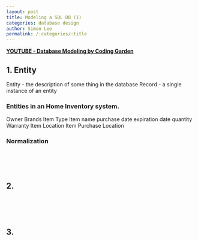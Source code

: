 ```yaml
---
layout: post
title: Modeling a SQL DB (1)
categories: database design
author: Simon Lee
permalink: /:categories/:title
---
```


<strong>[YOUTUBE - Database Modeling by Coding Garden][db-model]</strong>

## 1. Entity

Entity - the description of some thing in the database
Record - a single instance of an entity

### Entities in an Home Inventory system.

Owner
Brands
Item Type
Item
  name
  purchase date
  expiration date
  quantity
Warranty
Item Location
Item Purchase Location

### Normalization

<br>
<br>
<br>

## 2.

<br>
<br>
<br>

## 3.

<br>
<br>
<br>

[db-model]: https://www.youtube.com/watch?v=JNagbi_QvIU

